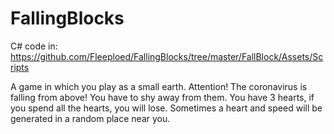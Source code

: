 # FallingBlocks

C# code in: https://github.com/Fleeploed/FallingBlocks/tree/master/FallBlock/Assets/Scripts

A game in which you play as a small earth. Attention! The coronavirus is falling from above! You have to shy away from them. You have 3 hearts, if you spend all the hearts, you will lose. Sometimes a heart and speed will be generated in a random place near you.

